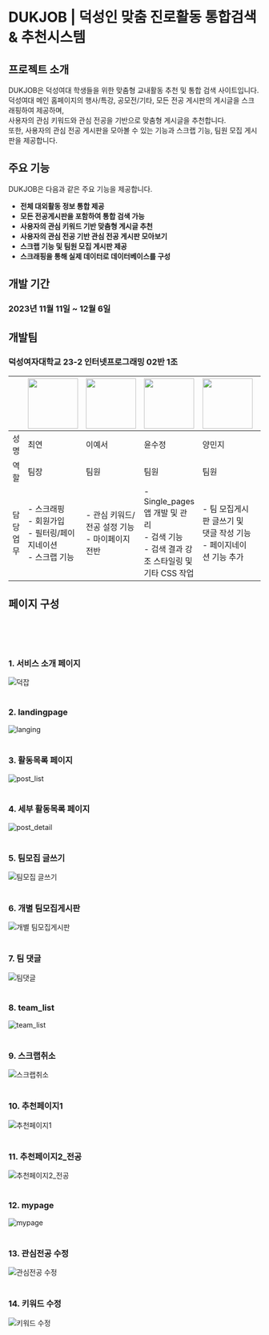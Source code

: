# DUKJOB | 덕성인 맞춤 진로활동 통합검색 & 추천시스템

## 프로젝트 소개

DUKJOB은 덕성여대 학생들을 위한 맞춤형 교내활동 추천 및 통합 검색 사이트입니다. <br>
덕성여대 메인 홈페이지의 행사/특강, 공모전/기타, 모든 전공 게시판의 게시글을 스크래핑하여 제공하며, <br>사용자의 관심 키워드와 관심 전공을 기반으로 맞춤형 게시글을 추천합니다. <br>
또한, 사용자의 관심 전공 게시판을 모아볼 수 있는 기능과 스크랩 기능, 팀원 모집 게시판을 제공합니다.



## 주요 기능

DUKJOB은 다음과 같은 주요 기능을 제공합니다.

* **전체 대외활동 정보 통합 제공**
* **모든 전공게시판을 포함하여 통합 검색 가능**
* **사용자의 관심 키워드 기반 맞춤형 게시글 추천**
* **사용자의 관심 전공 기반 관심 전공 게시판 모아보기**
* **스크랩 기능 및 팀원 모집 게시판 제공**
* **스크래핑을 통해 실제 데이터로 데이터베이스를 구성**



## 개발 기간

### 2023년 11월 11일 ~ 12월 6일

## 개발팀

### 덕성여자대학교 23-2 인터넷프로그래밍 02반 1조


|      | <img src="https://github.com/duksungDjango23/ds_DjangoTeam01/assets/136547010/1da37b01-151f-4632-a507-f608242af536" width="100" height="100"> | <img src="https://github.com/duksungDjango23/ds_DjangoTeam01/assets/136547010/c11745a4-86ed-4a44-bb33-38ad19f96fb2" width="100" height="100"> | <img src="https://github.com/duksungDjango23/ds_DjangoTeam01/assets/136547010/4ef358f0-b76d-49f5-9507-309be8678704" width="100" height="100"> | <img src="https://github.com/duksungDjango23/ds_DjangoTeam01/assets/136547010/77fa2bad-6b49-4857-82c6-352e04c722a4" width="100" height="100"> | <img src="https://github.com/duksungDjango23/ds_DjangoTeam01/assets/136547010/b78cabfa-aa01-457c-8878-510d3d169792" width="100" height="100"> |
|------|------|------|------|------|------|
| 성명  | 최연 | 이예서 | 윤수정 | 양민지 | 조시은 |
| 역할  | 팀장 | 팀원 | 팀원 | 팀원 | 팀원 |
| 담당업무 | - 스크래핑<br> - 회원가입<br>- 필터링/페이지네이션<br> - 스크랩 기능 | - 관심 키워드/전공 설정 기능<br> - 마이페이지 전반  | - Single_pages 앱 개발 및 관리<br>- 검색 기능<br>- 검색 결과 강조 스타일링 및 기타 CSS 작업 | - 팀 모집게시판 글쓰기 및 댓글 작성 기능<br>- 페이지네이션 기능 추가 | - 추천페이지 추천로직 개발<br>- 필터링/페이지네이션 기능 |

## 페이지 구성
<br><br><br>


### 1. 서비스 소개 페이지
   ![덕잡](https://github.com/duksungDjango23/ds_DjangoTeam01/assets/136547010/81a80c2b-fc45-4f04-8ee8-572578975ee6)
<br><br>

### 2. landingpage
   ![langing](https://github.com/duksungDjango23/ds_DjangoTeam01/assets/136547010/199dff49-7de1-4815-bce6-cf4ca67d5019)
   <br><br>

### 3. 활동목록 페이지
  ![post_list](https://github.com/duksungDjango23/ds_DjangoTeam01/assets/136547010/b6a900a7-c897-4858-8039-2a3bb0b8a236)
     <br><br>

### 4. 세부 활동목록 페이지 
  ![post_detail](https://github.com/duksungDjango23/ds_DjangoTeam01/assets/136547010/085fb222-276d-4a55-b47d-3d2e279ca1f9)
     <br><br>

### 5. 팀모집 글쓰기
![팀모집 글쓰기](https://github.com/duksungDjango23/ds_DjangoTeam01/assets/136547010/8486377a-df02-4efb-b6f9-1b32d673117c)
<br><br>

### 6. 개별 팀모집게시판
![개별 팀모집게시판](https://github.com/duksungDjango23/ds_DjangoTeam01/assets/136547010/21f8805b-1f7e-4b19-bc71-eb8772613509)
<br><br>

### 7. 팀 댓글
![팀댓글](https://github.com/duksungDjango23/ds_DjangoTeam01/assets/136547010/2c4d78a8-09e4-4826-8d8b-c5ca58686f0e)
<br><br>

### 8. team_list
![team_list](https://github.com/duksungDjango23/ds_DjangoTeam01/assets/136547010/0b08e75d-7ba5-4b67-9ea3-49964154ce16)
<br><br>

### 9. 스크랩취소
![스크랩취소](https://github.com/duksungDjango23/ds_DjangoTeam01/assets/136547010/07c703f0-fc05-4ccb-8281-b5227013b851)
<br><br>

### 10. 추천페이지1
![추천페이지1](https://github.com/duksungDjango23/ds_DjangoTeam01/assets/136547010/fbeb64c2-9824-4c9d-b89e-b85ce840ac4b)
<br><br>

### 11. 추천페이지2_전공
![추천페이지2_전공](https://github.com/duksungDjango23/ds_DjangoTeam01/assets/136547010/54a3a471-c42a-4f51-b076-b49ea8666c57)
<br><br>

### 12. mypage
![mypage](https://github.com/duksungDjango23/ds_DjangoTeam01/assets/136547010/7749fe27-7cd8-4f27-a5de-194284fbebd0)
<br><br>

### 13. 관심전공 수정
![관심전공 수정](https://github.com/duksungDjango23/ds_DjangoTeam01/assets/136547010/70bfdd20-3fde-43f5-83c8-df103f714be4)
<br><br>

### 14. 키워드 수정
![키워드 수정](https://github.com/duksungDjango23/ds_DjangoTeam01/assets/136547010/0d831615-23eb-40e9-be54-170497389f0c)
<br><br>





